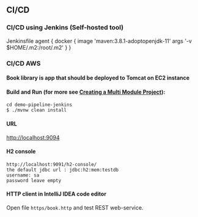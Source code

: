 ## CI/CD 
### CI/CD using Jenkins (Self-hosted tool)
Jenkinsfile
agent {
docker {
image 'maven:3.8.1-adoptopenjdk-11'
args '-v $HOME/.m2:/root/.m2'
}
}

### CI/CD AWS


#### Book library is app that should be deployed to Tomcat on EC2 instance
#### Build and Run (for more see [Creating a Multi Module Project](https://github.com/spring-guides/gs-multi-module)):
```
cd demo-pipeline-jenkins
$ ./mvnw clean install
```
#### URL
[http://localhost:9094](http://localhost:9094)
#### H2 console
```
http://localhost:9091/h2-console/
the default jdbc url : jdbc:h2:mem:testdb
username: sa
password leave empty
```

#### HTTP client in IntelliJ IDEA code editor

Open file `https/book.http` and test REST web-service.
